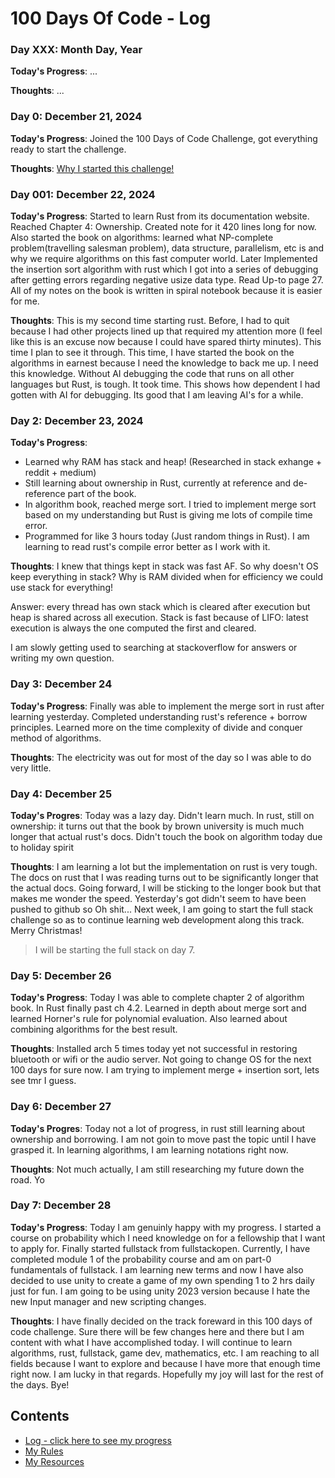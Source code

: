 # 100 Days Of Code - Log

### Day XXX: Month Day, Year
**Today's Progress**: ...

**Thoughts**: ...

### Day 0: December 21, 2024
**Today's Progress**: Joined the 100 Days of Code Challenge, got everything ready to start the challenge.

**Thoughts**: [Why I started this challenge!](https://www.linkedin.com/posts/birajtiwari_biraj-tiwari-birajtwr-on-x-activity-7276226926287990785-oVTN?utm_source=share&utm_medium=member_desktop)

### Day 001: December 22, 2024
**Today's Progress**: Started to learn Rust from its documentation website. Reached Chapter 4: Ownership. Created note for it 420 lines long for now.
Also started the book on algorithms: learned what NP-complete problem(travelling salesman problem), data structure, parallelism, etc is and why we require algorithms on this fast computer world. Later Implemented the insertion sort algorithm with rust which I got into a series of debugging after getting errors regarding negative usize data type. Read Up-to page 27. All of my notes on the book is written in spiral notebook because it is easier for me.

**Thoughts**: This is my second time starting rust. Before, I had to quit because I had other projects lined up that required my attention more (I feel like this is an excuse now because I could have spared thirty minutes). This time I plan to see it through. 
This time, I have started the book on the algorithms in earnest because I need the knowledge to back me up. I need this knowledge.
Without AI debugging the code that runs on all other languages but Rust, is tough. It took time. This shows how dependent I had gotten with AI for debugging. Its good that I am leaving AI's for a while.

### Day 2: December 23, 2024
**Today's Progress**: 
- Learned why RAM has stack and heap! (Researched in stack exhange + reddit + medium)
- Still learning about ownership in Rust, currently at reference and de-reference part of the book. 
- In algorithm book, reached merge sort. I tried to implement merge sort based on my understanding but Rust is giving me lots of compile time error. 
- Programmed for like 3 hours today (Just random things in Rust). I am learning to read rust's compile error better as I work with it.

**Thoughts**: I knew that things kept in stack was fast AF. So why doesn't OS keep everything in stack? Why is RAM divided when for efficiency we could use stack for everything!

Answer: every thread has own stack which is cleared after execution but heap is shared across all execution.  Stack is fast because of LIFO: latest execution is always the one computed the first and cleared.

I am slowly getting used to searching at stackoverflow for answers or writing my own question.

### Day 3: December 24
**Today's Progress**: Finally was able to implement the merge sort in rust after learning yesterday. Completed understanding rust's reference + borrow principles. Learned more on the time complexity of divide and conquer method of algorithms.

**Thoughts**: The electricity was out for most of the day so I was able to do very little.

### Day 4: December 25
**Today's Progres**: Today was a lazy day. Didn't learn much. In rust, still on ownership: it turns out that the book by brown university is much much longer that actual rust's docs.
Didn't touch the book on algorithm today due to holiday spirit 

**Thoughts**: I am learning a lot but the implementation on rust is very tough. The docs on rust that I was reading turns out to be significantly longer that the actual docs. Going forward, I will be sticking to the longer book but that makes me wonder the speed. 
Yesterday's got didn't seem to have been pushed to github so Oh shit...
Next week, I am going to start the full stack challenge so as to continue learning web development along this track.
Merry Christmas!

> I will be starting the full stack on day 7.

### Day 5: December 26
**Today's Progress**: Today I was able to complete chapter 2 of algorithm book. In Rust finally past ch 4.2. Learned in depth about merge sort and learned Horner's rule for polynomial evaluation. Also learned about combining algorithms for the best result.

**Thoughts**: Installed arch 5 times today yet not successful in restoring bluetooth or wifi or the audio server. Not going to change OS for the next 100 days for sure now. I am trying to implement merge + insertion sort, lets see tmr I guess.

### Day 6: December 27
**Today's Progres**: Today not a lot of progress, in rust still learning about ownership and borrowing. I am not goin to move past the topic until I have grasped it.
In learning algorithms, I am learning notations right now.

**Thoughts**: Not much actually, I am still researching my future down the road. Yo

### Day 7: December 28
**Today's Progress**: Today I am genuinly happy with my progress. I started a course on probability which I need knowledge on for a fellowship that I want to apply for. Finally started fullstack from fullstackopen. Currently, I have completed module 1 of the probability course and am on part-0 fundamentals of fullstack. I am learning new terms and now I have also decided to use unity to create a game of my own spending 1 to 2 hrs daily just for fun. I am going to be using unity 2023 version because I hate the new Input manager and new scripting changes.

**Thoughts**: I have finally decided on the track foreward in this 100 days of code challenge. Sure there will be few changes here and there but I am content with what I have accomplished today. I will continue to learn algorithms, rust, fullstack, game dev, mathematics, etc. I am reaching to all fields because I want to explore and because I have more that enough time right now. I am lucky in that regards. Hopefully my joy will last for the rest of the days. Bye!

## Contents
- [Log - click here to see my progress](Log.md)
- [My Rules](Rules.md)
- [My Resources](Resources.md)
